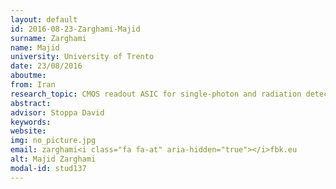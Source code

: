 ```yaml
---
layout: default 
id: 2016-08-23-Zarghami-Majid
surname: Zarghami
name: Majid
university: University of Trento
date: 23/08/2016
aboutme: 
from: Iran
research_topic: CMOS readout ASIC for single-photon and radiation detectors
abstract: 
advisor: Stoppa David
keywords: 
website: 
img: no_picture.jpg
email: zarghami<i class="fa fa-at" aria-hidden="true"></i>fbk.eu
alt: Majid Zarghami
modal-id: stud137
---
```

